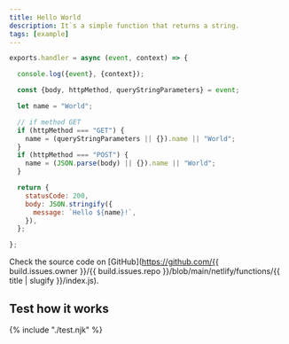 ```yaml
---
title: Hello World
description: It`s a simple function that returns a string.
tags: [example]
---
```


```js
exports.handler = async (event, context) => {

  console.log({event}, {context});

  const {body, httpMethod, queryStringParameters} = event;

  let name = "World";

  // if method GET
  if (httpMethod === "GET") {
    name = (queryStringParameters || {}).name || "World";
  }
  if (httpMethod === "POST") {
    name = (JSON.parse(body) || {}).name || "World";
  }

  return {
    statusCode: 200,
    body: JSON.stringify({
      message: `Hello ${name}!`,
    }),
  };

};
```

Check the source code on [GitHub](https://github.com/{{ build.issues.owner }}/{{ build.issues.repo }}/blob/main/netlify/functions/{{ title | slugify }}/index.js).


## Test how it works

{% include "./test.njk" %}

